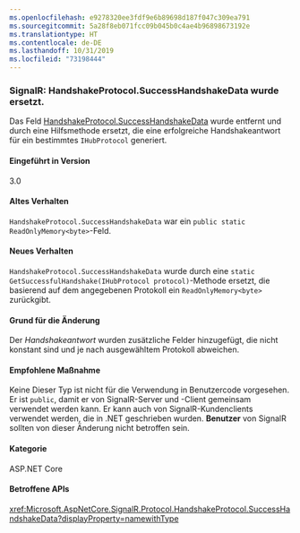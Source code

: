 ```yaml
---
ms.openlocfilehash: e9278320ee3fdf9e6b89698d187f047c309ea791
ms.sourcegitcommit: 5a28f8eb071fcc09b045b0c4ae4b96898673192e
ms.translationtype: HT
ms.contentlocale: de-DE
ms.lasthandoff: 10/31/2019
ms.locfileid: "73198444"
---
```

### <a name="signalr-handshakeprotocolsuccesshandshakedata-replaced"></a>SignalR: HandshakeProtocol.SuccessHandshakeData wurde ersetzt.

Das Feld [HandshakeProtocol.SuccessHandshakeData](https://github.com/aspnet/AspNetCore/blob/c5b2bc0df2a0027832bf7d01dfb19ca39cd08ae6/src/SignalR/common/SignalR.Common/src/Protocol/HandshakeProtocol.cs#L27) wurde entfernt und durch eine Hilfsmethode ersetzt, die eine erfolgreiche Handshakeantwort für ein bestimmtes `IHubProtocol` generiert.

#### <a name="version-introduced"></a>Eingeführt in Version

3.0

#### <a name="old-behavior"></a>Altes Verhalten

`HandshakeProtocol.SuccessHandshakeData` war ein `public static ReadOnlyMemory<byte>`-Feld.

#### <a name="new-behavior"></a>Neues Verhalten

`HandshakeProtocol.SuccessHandshakeData` wurde durch eine `static` `GetSuccessfulHandshake(IHubProtocol protocol)`-Methode ersetzt, die basierend auf dem angegebenen Protokoll ein `ReadOnlyMemory<byte>` zurückgibt.

#### <a name="reason-for-change"></a>Grund für die Änderung

Der _Handshakeantwort_ wurden zusätzliche Felder hinzugefügt, die nicht konstant sind und je nach ausgewähltem Protokoll abweichen.

#### <a name="recommended-action"></a>Empfohlene Maßnahme

Keine Dieser Typ ist nicht für die Verwendung in Benutzercode vorgesehen. Er ist `public`, damit er von SignalR-Server und -Client gemeinsam verwendet werden kann. Er kann auch von SignalR-Kundenclients verwendet werden, die in .NET geschrieben wurden. **Benutzer** von SignalR sollten von dieser Änderung nicht betroffen sein.

#### <a name="category"></a>Kategorie

ASP.NET Core

#### <a name="affected-apis"></a>Betroffene APIs

<xref:Microsoft.AspNetCore.SignalR.Protocol.HandshakeProtocol.SuccessHandshakeData?displayProperty=namewithType>

<!--

#### Affected APIs

`F:Microsoft.AspNetCore.SignalR.Protocol.HandshakeProtocol.SuccessHandshakeData`

-->
